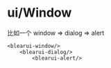# ui/Window

比如一个 window => dialog => alert

```
<blearui-window/>
    <blearui-dialog/>
        <blearui-alert/>
```
